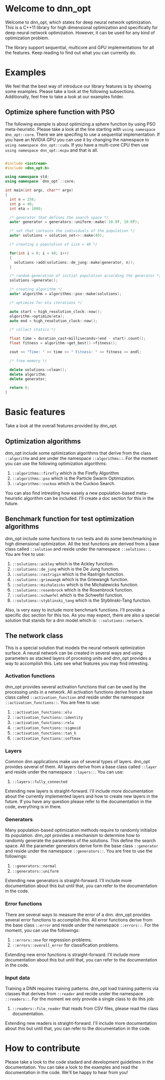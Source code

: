 
# Welcome to dnn_opt

Welcome to dnn_opt, which states for deep neural network optimization. This is a C++11 library for high dimensional optimization and specifically for deep neural network optimization. However, it can be used for any kind of optimization problem.

The library support sequential, multicore and GPU implementations for all the features. Keep reading to find out what you can currently do.

# Examples

We feel that the best way of introduce our library features is by showing some examples. Please take a look at the following subsections. Additionally, feel free to take a look at our examples folder.

## Optimize sphere function with PSO

The following example is about optimizing a sphere function by using PSO meta-heuristic. Please take a look at the line starting with `using namespace dnn_opt::core`. There we are specifing to use a sequential implementation. If you have an NVIDIA GPU you can use it by changing the namespace to `using namespace dnn_opt::cuda`. If you have a multi-core CPU then use `using namespace dnn_opt::mcpu` and that is all.

````c++

#include <iostream>
#include <dnn_opt.h>

using namespace std;
using namespace `dnn_opt`::core;

int main(int argc, char** argv)
{
  int n = 256;
  int p = 40;
  int eta = 1000;

  /* generator that defines the search space */
  auto* generator = generators::uniform::make(-10.0f, 10.0f);

  /* set that contains the individuals of the population */
  auto* solutions = solution_set<>::make(40);

  /* creating a population of size = 40 */

  for(int i = 0; i < 40; i++)
  {
    solutions->add(solutions::de_jung::make(generator, n));
  }

  /* random generation of initial population according the generator */
  solutions->generate();

  /* creating algorithm */
  auto* algorithm = algorithms::pso::make(solutions);

  /* optimize for eta iterations */

  auto start = high_resolution_clock::now();
  algorithm->optimize(eta);
  auto end = high_resolution_clock::now();

  /* collect statics */

  float time = duration_cast<milliseconds>(end - start).count();
  float fitness = algorithm->get_best()->fitness();

  cout << "Time: " << time << " Fitness: " << fitness << endl;

  /* free memory */

  delete solutions->clean();
  delete algorithm;
  delete generator;

  return 0;
}

````

# Basic features

Take a look at the overall features provided by dnn_opt.

## Optimization algorithms

dnn_opt include some optimization algorithms that derive from the class `::algorithm` and are under the namespace `::algorithms::`. For the moment you can use the following optimization algorithms:

1. `::algorithms::firefly` which is the Firefly Algorithm
2. `::algorithms::pso` which is the Particle Swarm Optimization.
3. `::algorithms::cuckoo` which is the Cuckoo Search.

You can also find intresting how easely a new population-based meta-heuristic algorithm can be included. I'll create a doc section for this in the future.

## Benchmark function for test optimization algorithms

dnn_opt include some functions to run tests and do some benchmarking in high dimensional optimization. All the test functions are derived from a base class called `::solution` and reside under the namespace `::solutions::`. You are free to use:

1. `::solutions::ackley` which is the Ackley function.
2. `::solutions::de_jung` which is the De Jung function.
3. `::solutions::rastrigin` which is the Rastrigin function.
4. `::solutions::griewangk` which is the Griewangk function.
5. `::solutions::michaleicks` which is the Michalewicks function.
6. `::solutions::rosenbrock` which is the Rosenbrock function.
7. `::solutions::schwefel` which is the Schwefel function.
8. `::solutions::styblinski_tang` which is the Styblinski-Tang function.

Also, is very easy to include more benchmark functions. I'll provide a specific doc section for this too. As you may expect, there are also a special solution that stands for a dnn model which is: `::solutions::network`.

## The network class

This is a special solution that models the neural network optimization surface. A neural network can be created in several ways and using parameters as stacked layers of procesing units and dnn_opt provides a way to accomplish this. Lets see what features you may find intresting.

### Activation functions

dnn_opt provides several activation functions that can be used by the processing units in a network. All activation functions derive from a base class called `::activation_function` and reside under the namespace `::activation_functions::`. You are free to use:

1. `::activation_functions::elu`
2. `::activation_functions::identity`
3. `::activation_functions::relu`
4. `::activation_functions::sigmoid`
5. `::activation_functions::tan_h`
6. `::activation_functions::softmax`

### Layers

Common dnn applications make use of several types of layers. dnn_opt provides several of them. All layers derive from a base class called `::layer` and reside under the namespace `::layers::`. You can use:

1. `::layers::fully_connected`

Extending new layers is straight-forward. I'll include more documentation about the currently implemented layers and how to create new layers in the future. If you have any question please refer to the documentation in the code, everything is in there.

### Generators

Many population-based optimization methods require to randomly initialize its population. dnn_opt provides a mechanism to determine how to randomly generate the parameters of the solutions. This define the search space. All the parameter generators derive form the base class `::generator` and reside under the namespace `::generators::`. You are free to use the followings:

1. `::generators::normal`
2. `::generators::uniform`

Extending new generators is straight-forward. I'll include more documentation about this but until that, you can refer to the documentation in the code.

### Error functions

There are several ways to measure the error of a dnn. dnn_opt provides several error functions to accomplish this. All error functions derive from the base class `::error` and reside under the namespace `::errors::`. For the moment, you can use the followings:

1. `::errors::mse` for regression problems.
2. `::errors::overall_error` for classification problems.

Extending new error functions is straight-forward. I'll include more documentation about this but until that, you can refer to the documentation in the code.

### Input data

Training a DNN requires training patterns. dnn_opt load training patterns via classes that derives from `::reader` and recide under the namespace `::readers::`. For the moment we only provide a single class to do this job:

1. `::readers::file_reader` that reads from CSV files, please read the class documentation.

Extending new readers is straight-forward. I'll include more documentation about this but until that, you can refer to the documentation in the code.

# How to contribute

Please take a look to the code stadard and development guidelines in the documentation. You can take a look to the examples and read the documentation in the code. We'll be happy to hear from you!
